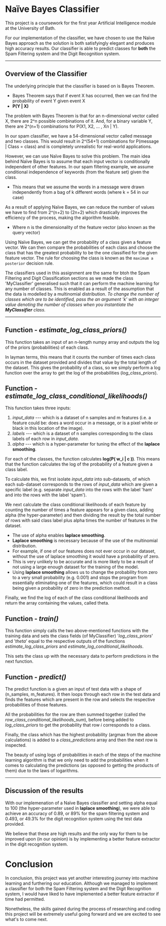# Naïve Bayes Classifier

This project is a coursework for the first year Artificial Intelligence module at the University of Bath.

For our implementation of the classifier, we have chosen to use the Naïve Bayes approach as the solution is both satisfyingly elegant
and produces high accuracy results. Our classifier is able to predict classes for **both** the Spam Filtering system and the Digit Recognition system.

---

## Overview of the Classifier

The underlying principle that the classifier is based on is Bayes Theorem. 

- Bayes Theorem says that if event X has occurred, then we can find the probability of event Y given event X
- **P(Y | X)**

The problem with Bayes Theorem is that for an n-dimensional vector called X, there are 2^n possible combinations of it. 
And, for a binary variable Y, there are 2^(n+1) combinations for P(X1, X2, ... , Xn | Y).

In our spam classifier, we have a 54-dimensional vector called message and two classes. 
This would result in 2^(54+1) combinations for P(message | Class = class) and is completely unrealistic for real-world applications.

However, we can use Naïve Bayes to solve this problem. The main idea behind Naïve Bayes is to assume that each input vector is conditionally 
independent of other features. In our spam filtering example, we assume conditional independence of keywords (from the feature set) given the class.

- This means that we assume the words in a message were drawn independently from a bag of k different words (where k = 54 in our case)

As a result of applying Naïve Bayes, we can reduce the number of values we have to find from 2^(n+2) to (2n+2) which drastically improves the 
efficiency of the process, making the algorithm feasible.

- Where n is the dimensionality of the feature vector (also known as the query vector)

Using Naïve Bayes, we can get the probability of a class given a feature vector. We can then compare the probabilities of each class and choose the 
class that has the greatest probability to be the one classified for the given feature vector. 
The rule for choosing the class is known as the `maximum a posterior` decision rule.

The classifiers used in this assignment are the same for btoh the Spam Filtering and Digit Classification sections as we made the class 'MyClassifier' 
generalised such that it can perform the machine learning for any number of classes. 
This is enabled as a result of the assumption that the data is modelled by a multinomial distribution. 
_To change the number of classes which are to be identified, pass the an argument 'k' with an integer value denoting the number of classes 
when you instantiate the **MyClassifier** class._

---

## Function - _estimate_log_class_priors()_

This function takes an input of an n-length numpy array and outputs the log of the priors (probabilities) of each class.

In layman terms, this means that it counts the number of times each class occurs in the dataset provided and divides that value by the 
total length of the dataset. This gives the probability of a class, so we simply perform a log function over the array to get the log of the 
probabilities (_log_class_priors_).

## Function - _estimate_log_class_conditional_likelihoods()_

This function takes three inputs:

1. _input_data_ --- which is a dataset of n samples and m features (i.e. a feature could be: does a word occur in a message, 
   or is a pixel white or black in this location of the image).
2. _labels_ --- which is a dataset of n samples corresponding to the class labels of each row in _input_data_.
3. _alpha_ --- which is a hyper-parameter for tuning the effect of the **laplace smoothing**.

For each of the classes, the function calculates **log(P( w_i | c ))**. This means that the function calculates the log of the probability of a 
feature given a class label.

To calculate this, we first isolate _input_data_ into sub-datasets, of which each sub-dataset corresponds to the rows of _input_data_ 
which are given a specific label (e.g. separate _input_data_ into the rows with the label 'ham' and into the rows with the label 'spam').

We next calculate the class conditional likelihoods of each feature by counting the number of times a feature appears for a given class, 
adding alpha (the hyper-parameter) and then dividing the result by the total number of rows with said class label plus alpha times the number of 
features in the dataset.

- The use of alpha enables **laplace smoothing**.
- **Laplace smoothing** is necessary because of the use of the multinomial distribution.
- For example, if one of our features does not ever occur in our dataset, without the use of laplace smoothing it would have a probability of zero.
- This is very unlikely to be accurate and is more likely to be a result of not using a large enough dataset for the training of the model.
- Using **laplace smoothing** allows us to change the probability from zero to a very small probability (e.g. 0.001) and stops the program 
  from essentially eliminating one of the features, which could result in a class being given a probability of zero in the prediction method.

Finally, we find the log of each of the class conditional likelihoods and return the array containing the values, called theta.

## Function - _train()_

This function simply calls the two above-mentioned functions with the training data and sets the class fields (of MyClassifier) '_log_class_priors_' and 
'_theta_' equal to the respective outputs of the functions _estimate_log_class_priors_ and _estimate_log_conditional_likelihoods_.

This sets the class up with the necessary data to perform predictions in the next function.

## Function - _predict()_

The predict function is a given an input of test data with a shape of (n_samples, m_features). It then loops through each row in the test data and finds the 
features which are present in the row and selects the respective probabilities of those features.

All the probabilities for the row are then summed together (called the _row_class_conditional_likelihoods_sum_), before being added to _log_class_priors_ to 
get the probability that row _i_ corresponds to a class.

Finally, the class which has the highest probability (argmax from the above calculations) is added to a _class_predictions_ array and then the next row is 
inspected.

The beauty of using logs of probabilities in each of the steps of the machine learning algorithm is that we only need to add the probabilities when it 
comes to calculating the predictions (as opposed to getting the products of them) due to the laws of logarithms.

---

## Discussion of the results

With our implemenation of a Naïve Bayes classifier and setting alpha equal to 100 (the hyper-parameter used in **laplace smoothing**), we were able to 
achieve an accuracy of 0.89, or 89% for the spam filtering system and 0.493, or 49.3% for the digit recognition system using the test data provided.

We believe that these are high results and the only way for them to be improved upon (in our opinion) is by implementing a better feature extractor in the 
digit recognition system. 

# Conclusion

In conclusion, this project was yet another interesting journey into machine learning and furthering our education. Although we managed to implement a 
classifier for both the Spam Filtering system and the Digit Recognition system, I would have liked to have implemented a better feature extractor if time 
had permitted.

Nonetheless, the skills gained during the process of researching and coding this project will be extremely useful going forward and we are excited to see 
what's to come next.
